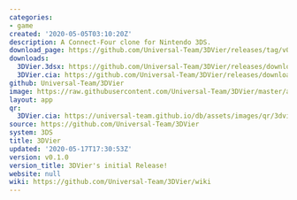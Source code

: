 ```yaml
---
categories:
- game
created: '2020-05-05T03:10:20Z'
description: A Connect-Four clone for Nintendo 3DS.
download_page: https://github.com/Universal-Team/3DVier/releases/tag/v0.1.0
downloads:
  3DVier.3dsx: https://github.com/Universal-Team/3DVier/releases/download/v0.1.0/3DVier.3dsx
  3DVier.cia: https://github.com/Universal-Team/3DVier/releases/download/v0.1.0/3DVier.cia
github: Universal-Team/3DVier
image: https://raw.githubusercontent.com/Universal-Team/3DVier/master/app/banner.png
layout: app
qr:
  3DVier.cia: https://universal-team.github.io/db/assets/images/qr/3dvier.cia.png
source: https://github.com/Universal-Team/3DVier
system: 3DS
title: 3DVier
updated: '2020-05-17T17:30:53Z'
version: v0.1.0
version_title: 3DVier's initial Release!
website: null
wiki: https://github.com/Universal-Team/3DVier/wiki
---
```

